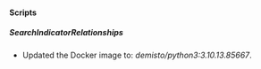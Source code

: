 
#### Scripts

##### SearchIndicatorRelationships

- Updated the Docker image to: *demisto/python3:3.10.13.85667*.
